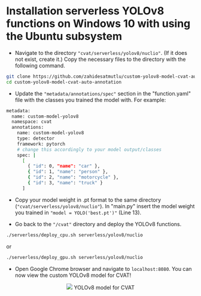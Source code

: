
# Installation serverless YOLOv8 functions on Windows 10 with using the Ubuntu subsystem 

- Navigate to the directory ```"cvat/serverless/yolov8/nuclio"```. (If it does not exist, create it.) Copy the necessary files to the directory with the following command.

```bash
git clone https://github.com/zahidesatmutlu/custom-yolov8-model-cvat-auto-annotation
cd custom-yolov8-model-cvat-auto-annotation
```

- Update the ```"metadata/annotations/spec"``` section in the "function.yaml" file with the classes you trained the model with. For example:

```bash
metadata:
  name: custom-model-yolov8
  namespace: cvat
  annotations:
    name: custom-model-yolov8
    type: detector
    framework: pytorch
    # change this accordingly to your model output/classes
    spec: |
      [
        { "id": 0, "name": "car" },
        { "id": 1, "name": "person" },
        { "id": 2, "name": "motorcycle" },
        { "id": 3, "name": "truck" }
      ]

```

- Copy your model weight in .pt format to the same directory (```"cvat/serverless/yolov8/nuclio"```). In "main.py" insert the model weight you trained in ```"model = YOLO('best.pt')"``` (Line 13).

- Go back to the ```"/cvat"``` directory and deploy the YOLOv8 functions.

```bash
./serverless/deploy_cpu.sh serverless/yolov8/nuclio
```
or
```bash
./serverless/deploy_gpu.sh serverless/yolov8/nuclio
```

- Open Google Chrome browser and navigate to ```localhost:8080```. You can now view the custom YOLOv8 model for CVAT!

<p align="center">
  <img src="https://i.hizliresim.com/30uo5cu.jpg" />
YOLOv8 model for CVAT
</p>
